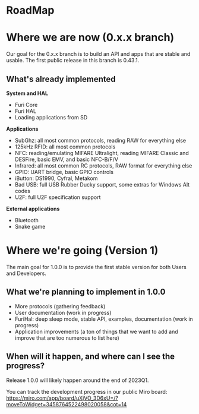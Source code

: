 # RoadMap

# Where we are now (0.x.x branch)

Our goal for the 0.x.x branch is to build an API and apps that are stable and usable. The first public release in this branch is 0.43.1.

## What's already implemented

**System and HAL**

- Furi Core
- Furi HAL
- Loading applications from SD

**Applications**

- SubGhz: all most common protocols, reading RAW for everything else
- 125kHz RFID: all most common protocols
- NFC: reading/emulating MIFARE Ultralight, reading MIFARE Classic and DESFire, basic EMV, and basic NFC-B/F/V
- Infrared: all most common RC protocols, RAW format for everything else
- GPIO: UART bridge, basic GPIO controls
- iButton: DS1990, Cyfral, Metakom
- Bad USB: full USB Rubber Ducky support, some extras for Windows Alt codes
- U2F: full U2F specification support

**External applications**

- Bluetooth
- Snake game

# Where we're going (Version 1)

The main goal for 1.0.0 is to provide the first stable version for both Users and Developers.

## What we're planning to implement in 1.0.0

- More protocols (gathering feedback)
- User documentation (work in progress)
- FuriHal: deep sleep mode, stable API, examples, documentation (work in progress)
- Application improvements (a ton of things that we want to add and improve that are too numerous to list here)

## When will it happen, and where can I see the progress?

Release 1.0.0 will likely happen around the end of 2023Q1.

You can track the development progress in our public Miro board: https://miro.com/app/board/uXjVO_3D6xU=/?moveToWidget=3458764522498020058&cot=14
